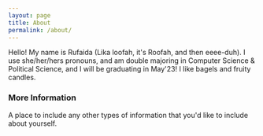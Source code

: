 ```yaml
---
layout: page
title: About
permalink: /about/
---
```


Hello!
My name is Rufaida (Lika loofah, it's Roofah, and then eeee-duh). 
I use she/her/hers pronouns, and am double majoring in Computer Science & Political Science, and I will be graduating in May'23!
I like bagels and fruity candles. 

### More Information

A place to include any other types of information that you'd like to include about yourself.


